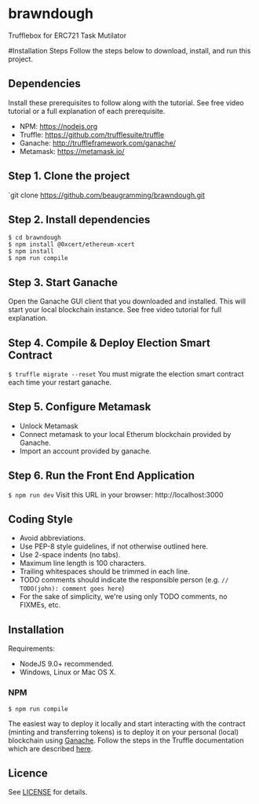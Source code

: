 # brawndough
Trufflebox for ERC721 Task Mutilator

#Installation Steps
Follow the steps below to download, install, and run this project.

## Dependencies
Install these prerequisites to follow along with the tutorial. See free video tutorial or a full explanation of each prerequisite.
- NPM: https://nodejs.org
- Truffle: https://github.com/trufflesuite/truffle
- Ganache: http://truffleframework.com/ganache/
- Metamask: https://metamask.io/

## Step 1. Clone the project
`git clone https://github.com/beaugramming/brawndough.git

## Step 2. Install dependencies
```
$ cd brawndough
$ npm install @0xcert/ethereum-xcert
$ npm install
$ npm run compile
```
## Step 3. Start Ganache
Open the Ganache GUI client that you downloaded and installed. This will start your local blockchain instance. See free video tutorial for full explanation.

## Step 4. Compile & Deploy Election Smart Contract
`$ truffle migrate --reset`
You must migrate the election smart contract each time your restart ganache.

## Step 5. Configure Metamask
- Unlock Metamask
- Connect metamask to your local Etherum blockchain provided by Ganache.
- Import an account provided by ganache.

## Step 6. Run the Front End Application
`$ npm run dev`
Visit this URL in your browser: http://localhost:3000

## Coding Style

* Avoid abbreviations.
* Use PEP-8 style guidelines, if not otherwise outlined here.
* Use 2-space indents (no tabs).
* Maximum line length is 100 characters.
* Trailing whitespaces should be trimmed in each line.
* TODO comments should indicate the responsible person (e.g. `// TODO(john): comment goes here`)
* For the sake of simplicity, we're using only TODO comments, no FIXMEs, etc.

## Installation

Requirements:
- NodeJS 9.0+ recommended.
- Windows, Linux or Mac OS X.

### NPM

```
$ npm run compile
```

The easiest way to deploy it locally and start interacting with the contract (minting and transferring tokens) is to deploy it on your personal (local) blockchain using [Ganache](http://truffleframework.com/ganache/). Follow the steps in the Truffle documentation which are described [here](http://truffleframework.com/docs/getting_started/project#alternative-migrating-with-ganache).


## Licence

See [LICENSE](./LICENSE) for details.
